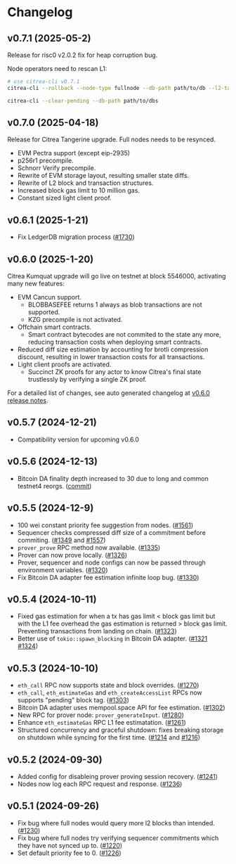 # Changelog

## v0.7.1 (2025-05-2)
Release for risc0 v2.0.2 fix for heap corruption bug.

Node operators need to rescan L1:

```sh
# use citrea-cli v0.7.1
citrea-cli --rollback --node-type fullnode --db-path path/to/db --l2-target 9999999999 --l1-target 74247 --sequencer-commitment-index 0

citrea-cli --clear-pending --db-path path/to/dbs 
```

## v0.7.0 (2025-04-18)
Release for Citrea Tangerine upgrade. Full nodes needs to be resynced.
- EVM Pectra support (except eip-2935)
- p256r1 precompile.
- Schnorr Verify precompile.
- Rewrite of EVM storage layout, resulting smaller state diffs.
- Rewrite of L2 block and transaction structures.
- Increased block gas limit to 10 million gas.
- Constant sized light client proof.


## v0.6.1 (2025-1-21)
- Fix LedgerDB migration process ([#1730](https://github.com/chainwayxyz/citrea/pull/1730))

## v0.6.0 (2025-1-20)
Citrea Kumquat upgrade will go live on testnet at block 5546000, activating many new features:
- EVM Cancun support.
  - BLOBBASEFEE returns 1 always as blob transactions are not supported.
  - KZG precompile is not activated.
- Offchain smart contracts.
  - Smart contract bytecodes are not commited to the state any more, reducing transaction costs when deploying smart contracts.
- Reduced diff size estimation by accounting for brotli compression discount, resulting in lower transaction costs for all transactions.
- Light client proofs are activated.
  - Succinct ZK proofs for any actor to know Citrea's final state trustlessly by verifying a single ZK proof.

For a detailed list of changes, see auto generated changelog at [v0.6.0 release notes](https://github.com/chainwayxyz/citrea/releases/tag/v0.6.0).

## v0.5.7 (2024-12-21)
- Compatibility version for upcoming v0.6.0

## v0.5.6 (2024-12-13)
- Bitcoin DA finality depth increased to 30 due to long and common testnet4 reorgs. ([commit](https://github.com/chainwayxyz/citrea/commit/cb4a86e8de714fea15698742d77dbafeef82a95a))

## v0.5.5 (2024-12-9)
- 100 wei constant priority fee suggestion from nodes. ([#1561](https://github.com/chainwayxyz/citrea/pull/1561))
- Sequencer checks compressed diff size of a commitment before commiting. ([#1349](https://github.com/chainwayxyz/citrea/pull/1349) and [#1557](https://github.com/chainwayxyz/citrea/pull/1557))
- `prover_prove` RPC method now available. ([#1335](https://github.com/chainwayxyz/citrea/pull/1335))
- Prover can now prove locally. ([#1326](https://github.com/chainwayxyz/citrea/pull/1326))
- Prover, sequencer and node configs can now be passed through environment variables. ([#1320](https://github.com/chainwayxyz/citrea/pull/1320))
- Fix Bitcoin DA adapter fee estimation infinite loop bug. ([#1330](https://github.com/chainwayxyz/citrea/pull/1330))

## v0.5.4 (2024-10-11)
- Fixed gas estimation for when a tx has gas limit < block gas limit but with the L1 fee overhead the gas estimation is returned > block gas limit. Preventing transactions from landing on chain. ([#1323](https://github.com/chainwayxyz/citrea/pull/1323))
- Better use of `tokio::spawn_blocking` in Bitcoin DA adapter. ([#1321](https://github.com/chainwayxyz/citrea/pull/1321) [#1324](https://github.com/chainwayxyz/citrea/pull/1324))

## v0.5.3 (2024-10-10)
- `eth_call` RPC now supports state and block overrides. ([#1270](https://github.com/chainwayxyz/citrea/pull/1270))
- `eth_call`, `eth_estimateGas` and `eth_createAccessList` RPCs now supports "pending" block tag. ([#1303](https://github.com/chainwayxyz/citrea/pull/1303))
- Bitcoin DA adapter uses mempool.space API for fee estimation. ([#1302](https://github.com/chainwayxyz/citrea/pull/1302))
- New RPC for prover node: `prover_generateInput`. ([#1280](https://github.com/chainwayxyz/citrea/pull/1280))
- Enhance `eth_estimateGas` RPC L1 fee estimatation. ([#1261](https://github.com/chainwayxyz/citrea/pull/1261))
- Structured concurrency and graceful shutdown: fixes breaking storage on shutdown while syncing for the first time. ([#1214](https://github.com/chainwayxyz/citrea/pull/1214) and [#1216](https://github.com/chainwayxyz/citrea/pull/1216))

## v0.5.2 (2024-09-30)
- Added config for disableing prover proving session recovery. ([#1241](https://github.com/chainwayxyz/citrea/pull/1241))
- Nodes now log each RPC request and response. ([#1236](https://github.com/chainwayxyz/citrea/pull/1236))

## v0.5.1 (2024-09-26)

- Fix bug where full nodes would query more l2 blocks than intended. ([#1230](https://github.com/chainwayxyz/citrea/pull/1230))
- Fix bug where full nodes try verifying sequencer commitments which they have not synced up to. ([#1220](https://github.com/chainwayxyz/citrea/pull/1220))
- Set default priority fee to 0. ([#1226](https://github.com/chainwayxyz/citrea/pull/1226))